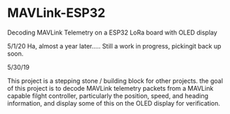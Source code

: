 # MAVLink-ESP32
Decoding MAVLink Telemetry on a ESP32 LoRa board with OLED display

5/1/20
Ha, almost a year later.....  Still a work in progress, pickingit back up soon.

5/30/19

This project is a stepping stone / building block for other projects. the goal of this project is to decode MAVLink telemetry packets from a MAVLink capable filght controller, particularly the position, speed, and heading information, and display some of this on the OLED display for verification.
